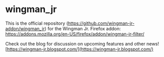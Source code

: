 # wingman_jr

This is the official repository (https://github.com/wingman-jr-addon/wingman_jr) for the Wingman Jr. Firefox addon: https://addons.mozilla.org/en-US/firefox/addon/wingman-jr-filter/

Check out the blog for discussion on upcoming features and other news! [https://wingman-jr.blogspot.com/](https://wingman-jr.blogspot.com/)
